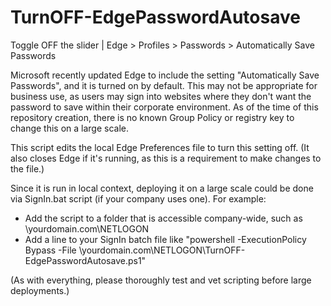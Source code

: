 # TurnOFF-EdgePasswordAutosave
Toggle OFF the slider | Edge > Profiles > Passwords > Automatically Save Passwords

Microsoft recently updated Edge to include the setting "Automatically Save Passwords", and it is turned on by default.
This may not be appropriate for business use, as users may sign into websites where they don't want the password to save within their corporate environment.
As of the time of this repository creation, there is no known Group Policy or registry key to change this on a large scale.

This script edits the local Edge Preferences file to turn this setting off. (It also closes Edge if it's running, as this is a requirement to make changes to the file.)

Since it is run in local context, deploying it on a large scale could be done via SignIn.bat script (if your company uses one). For example:
- Add the script to a folder that is accessible company-wide, such as \\yourdomain.com\NETLOGON
- Add a line to your SignIn batch file like "powershell -ExecutionPolicy Bypass -File \\yourdomain.com\NETLOGON\TurnOFF-EdgePasswordAutosave.ps1"

(As with everything, please thoroughly test and vet scripting before large deployments.)
